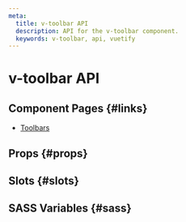 ```yaml
---
meta:
  title: v-toolbar API
  description: API for the v-toolbar component.
  keywords: v-toolbar, api, vuetify
---
```


# v-toolbar API

<entry-ad />

## Component Pages {#links}

- [Toolbars](components/toolbars)

## Props {#props}

<api-section name="v-toolbar" section="props" />

## Slots {#slots}

<api-section name="v-toolbar" section="slots" />

## SASS Variables {#sass}

<api-section name="v-toolbar" section="sass" />

<backmatter />
